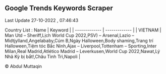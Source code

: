 

## Google Trends Keywords Scraper 
 
Last Update 27-10-2022 , 07:46:43

Country List :
 Name  | Keyword |
| ------------- | ------------- |
| VIETNAM | Man Utd – Sheriff,Lịch World Cup 2022,PSV) – Arsenal,Lazio – Midtjylland,Angelababy,Cúm B,Ngày Halloween,Body shaming,Trang trí Halloween,Tiệm tóc Bắc Ninh,Ajax – Liverpool,Tottenham – Sporting,Inter Milan,Real Madrid,Atlético Madrid – Leverkusen,World Cup 2022,Nawat,Lý Nhã Kỳ bị bắt!,Châu Tinh Trì,Napoli |



© Abdul Muttaqin 
